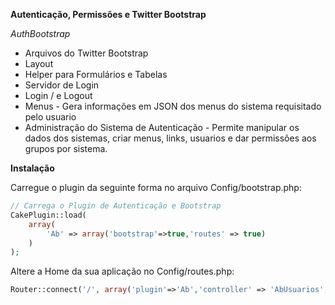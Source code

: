 **Autenticação, Permissões e Twitter Bootstrap**

*AuthBootstrap*

- Arquivos do Twitter Bootstrap
- Layout
- Helper para Formulários e Tabelas
- Servidor de Login
- Login / e Logout
- Menus - Gera informações em JSON dos menus do sistema requisitado pelo usuario
- Administração do Sistema de Autenticação - Permite manipular os dados dos sistemas, criar menus, links, usuarios e dar permissões aos grupos por sistema.

**Instalação**

Carregue o plugin da seguinte forma no arquivo Config/bootstrap.php:

```php
// Carrega o Plugin de Autenticação e Bootstrap
CakePlugin::load(
	array(
		'Ab' => array('bootstrap'=>true,'routes' => true)
	)
);
```

Altere a Home da sua aplicação no Config/routes.php:
```php
Router::connect('/', array('plugin'=>'Ab','controller' => 'AbUsuarios', 'action' => 'home' ));
```
